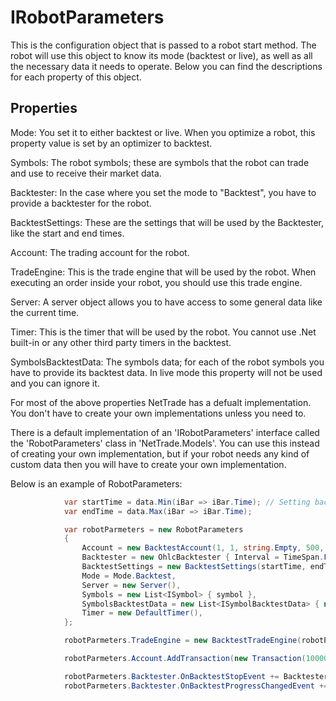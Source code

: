 <h1>IRobotParameters</h1>

This is the configuration object that is passed to a robot start method. The robot will use this object to know its mode (backtest or live), as well as all the necessary data it needs to operate. Below you can find the descriptions for each property of this object.

## Properties

Mode: You set it to either backtest or live. When you optimize a robot, this property value is set by an optimizer to backtest.

Symbols: The robot symbols; these are symbols that the robot can trade and use to receive their market data.

Backtester: In the case where you set the mode to "Backtest", you have to provide a backtester for the robot.

BacktestSettings: These are the settings that will be used by the Backtester, like the start and end times.

Account: The trading account for the robot.

TradeEngine: This is the trade engine that will be used by the robot. When executing an order inside your robot, you should use this trade engine.

Server: A server object allows you to have access to some general data like the current time.

Timer: This is the timer that will be used by the robot. You cannot use .Net built-in or any other third party timers in the backtest.

SymbolsBacktestData: The symbols data; for each of the robot symbols you have to provide its backtest data. In live mode this property will not be used and you can ignore it.

For most of the above properties NetTrade has a defualt implementation. You don't have to create your own implementations unless you need to.

There is a default implementation of an 'IRobotParameters' interface called the 'RobotParameters' class in 'NetTrade.Models'. You can use this instead of creating your own implementation, but if your robot needs any kind of custom data then you will have to create your own implementation.

Below is an example of RobotParameters:

```c#
            var startTime = data.Min(iBar => iBar.Time); // Setting backtest start/end time based on symbol available data
            var endTime = data.Max(iBar => iBar.Time);

            var robotParmeters = new RobotParameters
            {
                Account = new BacktestAccount(1, 1, string.Empty, 500, "ConsoleTester"),
                Backtester = new OhlcBacktester { Interval = TimeSpan.FromHours(1) },
                BacktestSettings = new BacktestSettings(startTime, endTime),
                Mode = Mode.Backtest,
                Server = new Server(),
                Symbols = new List<ISymbol> { symbol },
                SymbolsBacktestData = new List<ISymbolBacktestData> { new SymbolBacktestData(symbol, data) },
                Timer = new DefaultTimer(),
            };

            robotParmeters.TradeEngine = new BacktestTradeEngine(robotParmeters.Server, robotParmeters.Account);

            robotParmeters.Account.AddTransaction(new Transaction(10000, startTime));

            robotParmeters.Backtester.OnBacktestStopEvent += Backtester_OnBacktestStopEvent;
            robotParmeters.Backtester.OnBacktestProgressChangedEvent += Backtester_OnBacktestProgressChangedEvent;
```